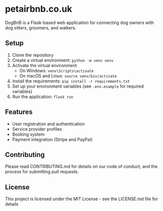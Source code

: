 # petairbnb.co.uk

DogBnB is a Flask-based web application for connecting dog owners with dog sitters, groomers, and walkers.

## Setup

1. Clone the repository
2. Create a virtual environment: `python -m venv venv`
3. Activate the virtual environment:
   - On Windows: `venv\Scripts\activate`
   - On macOS and Linux: `source venv/bin/activate`
4. Install the requirements: `pip install -r requirements.txt`
5. Set up your environment variables (see `.env.example` for required variables)
6. Run the application: `flask run`

## Features

- User registration and authentication
- Service provider profiles
- Booking system
- Payment integration (Stripe and PayPal)

## Contributing

Please read CONTRIBUTING.md for details on our code of conduct, and the process for submitting pull requests.

## License

This project is licensed under the MIT License - see the LICENSE.md file for details
